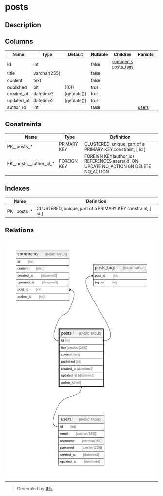 # posts

## Description

## Columns

| Name | Type | Default | Nullable | Children | Parents | Comment |
| ---- | ---- | ------- | -------- | -------- | ------- | ------- |
| id | int |  | false | [comments](comments.md) [posts_tags](posts_tags.md) |  |  |
| title | varchar(255) |  | false |  |  |  |
| content | text |  | false |  |  |  |
| published | bit | ((0)) | true |  |  |  |
| created_at | datetime2 | (getdate()) | true |  |  |  |
| updated_at | datetime2 | (getdate()) | true |  |  |  |
| author_id | int |  | false |  | [users](users.md) |  |

## Constraints

| Name | Type | Definition |
| ---- | ---- | ---------- |
| PK__posts_* | PRIMARY KEY | CLUSTERED, unique, part of a PRIMARY KEY constraint, [ id ] |
| FK__posts__author_id_* | FOREIGN KEY | FOREIGN KEY(author_id) REFERENCES users(id) ON UPDATE NO_ACTION ON DELETE NO_ACTION |

## Indexes

| Name | Definition |
| ---- | ---------- |
| PK__posts_* | CLUSTERED, unique, part of a PRIMARY KEY constraint, [ id ] |

## Relations

![er](posts.svg)

---

> Generated by [tbls](https://github.com/k1LoW/tbls)
